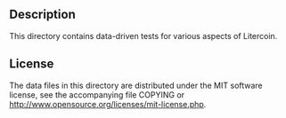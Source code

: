 Description
------------

This directory contains data-driven tests for various aspects of Litercoin.

License
--------

The data files in this directory are distributed under the MIT software
license, see the accompanying file COPYING or
http://www.opensource.org/licenses/mit-license.php.


